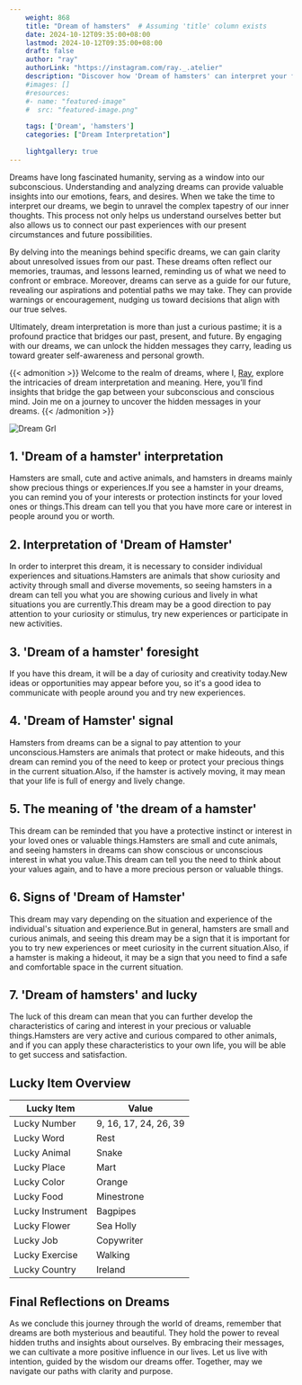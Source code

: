 ```yaml
---
    weight: 868
    title: "Dream of hamsters"  # Assuming 'title' column exists
    date: 2024-10-12T09:35:00+08:00
    lastmod: 2024-10-12T09:35:00+08:00
    draft: false
    author: "ray"
    authorLink: "https://instagram.com/ray._.atelier"
    description: "Discover how 'Dream of hamsters' can interpret your future and uncover its significant meanings in your life."
    #images: []
    #resources:
    #- name: "featured-image"
    #  src: "featured-image.png"
    
    tags: ['Dream', 'hamsters']
    categories: ["Dream Interpretation"]
    
    lightgallery: true
---
```

    
Dreams have long fascinated humanity, serving as a window into our subconscious. Understanding and analyzing dreams can provide valuable insights into our emotions, fears, and desires. When we take the time to interpret our dreams, we begin to unravel the complex tapestry of our inner thoughts. This process not only helps us understand ourselves better but also allows us to connect our past experiences with our present circumstances and future possibilities.

By delving into the meanings behind specific dreams, we can gain clarity about unresolved issues from our past. These dreams often reflect our memories, traumas, and lessons learned, reminding us of what we need to confront or embrace. Moreover, dreams can serve as a guide for our future, revealing our aspirations and potential paths we may take. They can provide warnings or encouragement, nudging us toward decisions that align with our true selves.

Ultimately, dream interpretation is more than just a curious pastime; it is a profound practice that bridges our past, present, and future. By engaging with our dreams, we can unlock the hidden messages they carry, leading us toward greater self-awareness and personal growth.

{{< admonition >}}
Welcome to the realm of dreams, where I, [Ray](https://instagram.com/ray._.atelier), explore the intricacies of dream interpretation and meaning. Here, you’ll find insights that bridge the gap between your subconscious and conscious mind. Join me on a journey to uncover the hidden messages in your dreams.
{{< /admonition >}}

![Dream Grl](https://cdn.pixabay.com/photo/2017/11/02/03/35/gothic-2910057_1280.jpg "Dream Grl")

## 1. 'Dream of a hamster' interpretation
Hamsters are small, cute and active animals, and hamsters in dreams mainly show precious things or experiences.If you see a hamster in your dreams, you can remind you of your interests or protection instincts for your loved ones or things.This dream can tell you that you have more care or interest in people around you or worth.

## 2. Interpretation of 'Dream of Hamster'
In order to interpret this dream, it is necessary to consider individual experiences and situations.Hamsters are animals that show curiosity and activity through small and diverse movements, so seeing hamsters in a dream can tell you what you are showing curious and lively in what situations you are currently.This dream may be a good direction to pay attention to your curiosity or stimulus, try new experiences or participate in new activities.

## 3. 'Dream of a hamster' foresight
If you have this dream, it will be a day of curiosity and creativity today.New ideas or opportunities may appear before you, so it's a good idea to communicate with people around you and try new experiences.

## 4. 'Dream of Hamster' signal
Hamsters from dreams can be a signal to pay attention to your unconscious.Hamsters are animals that protect or make hideouts, and this dream can remind you of the need to keep or protect your precious things in the current situation.Also, if the hamster is actively moving, it may mean that your life is full of energy and lively change.

## 5. The meaning of 'the dream of a hamster'
This dream can be reminded that you have a protective instinct or interest in your loved ones or valuable things.Hamsters are small and cute animals, and seeing hamsters in dreams can show conscious or unconscious interest in what you value.This dream can tell you the need to think about your values again, and to have a more precious person or valuable things.

## 6. Signs of 'Dream of Hamster'
This dream may vary depending on the situation and experience of the individual's situation and experience.But in general, hamsters are small and curious animals, and seeing this dream may be a sign that it is important for you to try new experiences or meet curiosity in the current situation.Also, if a hamster is making a hideout, it may be a sign that you need to find a safe and comfortable space in the current situation.

## 7. 'Dream of hamsters' and lucky
The luck of this dream can mean that you can further develop the characteristics of caring and interest in your precious or valuable things.Hamsters are very active and curious compared to other animals, and if you can apply these characteristics to your own life, you will be able to get success and satisfaction.

## Lucky Item Overview
| Lucky Item          | Value              |
|---------------|--------------------|
| Lucky Number        | 9, 16, 17, 24, 26, 39  |
| Lucky Word          | Rest |
| Lucky Animal        | Snake |
| Lucky Place         | Mart     |
| Lucky Color         | Orange     |
| Lucky Food          | Minestrone      |
| Lucky Instrument    | Bagpipes |
| Lucky Flower        | Sea Holly    |
| Lucky Job           | Copywriter       |
| Lucky Exercise      | Walking  |
| Lucky Country       | Ireland    |


##  Final Reflections on Dreams

As we conclude this journey through the world of dreams, remember that dreams are both mysterious and beautiful. They hold the power to reveal hidden truths and insights about ourselves. By embracing their messages, we can cultivate a more positive influence in our lives. Let us live with intention, guided by the wisdom our dreams offer. Together, may we navigate our paths with clarity and purpose.
